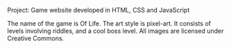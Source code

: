 Project: Game website developed in HTML, CSS and JavaScript

The name of the game is Of Life. The art style is pixel-art. It consists of levels involving riddles, and a cool boss level. All images are licensed under Creative Commons. 
